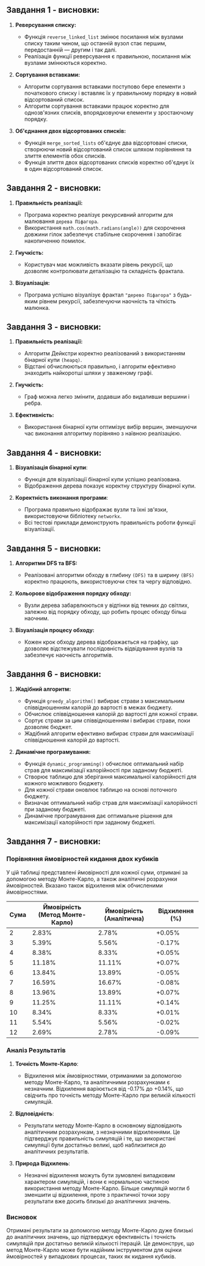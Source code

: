 ## Завдання 1 - висновки:

1. **Реверсування списку:**

   - Функція `reverse_linked_list` змінює посилання між вузлами списку таким чином, що останній вузол стає першим, передостанній — другим і так далі.
   - Реалізація функції реверсування є правильною, посилання між вузлами змінюються коректно.

2. **Сортування вставками:**

   - Алгоритм сортування вставками поступово бере елементи з початкового списку і вставляє їх у правильному порядку в новий відсортований список.
   - Алгоритм сортування вставками працює коректно для однозв'язних списків, впорядковуючи елементи у зростаючому порядку.

3. **Об'єднання двох відсортованих списків:**

   - Функція `merge_sorted_lists` об'єднує два відсортовані списки, створюючи новий відсортований список шляхом порівняння та злиття елементів обох списків.
   - Функція злиття двох відсортованих списків коректно об'єднує їх в один відсортований список.


## Завдання 2 - висновки:

1. **Правильність реалізації:**

   - Програма коректно реалізує рекурсивний алгоритм для малювання `дерева Піфагора`.
   - Використання `math.cos(math.radians(angle))` для скорочення довжини гілок забезпечує стабільне скорочення і запобігає накопиченню помилок.

2. **Гнучкість:**

   - Користувач має можливість вказати рівень рекурсії, що дозволяє контролювати деталізацію та складність фрактала.

3. **Візуалізація:**

   - Програма успішно візуалізує фрактал `"дерево Піфагора"` з будь-яким рівнем рекурсії, забезпечуючи наочність та чіткість малюнка.


## Завдання 3 - висновки:

1. **Правильність реалізації:**

   - Алгоритм Дейкстри коректно реалізований з використанням бінарної купи `(heapq)`.
   - Відстані обчислюються правильно, і алгоритм ефективно знаходить найкоротші шляхи у зваженому графі.

2. **Гнучкість:**

   - Граф можна легко змінити, додавши або видаливши вершини і ребра.

3. **Ефективність:**

   - Використання бінарної купи оптимізує вибір вершин, зменшуючи час виконання алгоритму порівняно з наївною реалізацією.


## Завдання 4 - висновки:

1. **Візуалізація бінарної купи**:

   - Функція для візуалізації бінарної купи успішно реалізована.
   - Відображення дерева показує коректну структуру бінарної купи.

2. **Коректність виконання програми**:
   - Програма правильно відображає вузли та їхні зв'язки, використовуючи бібліотеку `networkx`.
   - Всі тестові приклади демонструють правильність роботи функції візуалізації.



## Завдання 5 - висновки:

1. **Алгоритми DFS та BFS:**

   - Реалізовані алгоритми обходу в глибину `(DFS)` та в ширину `(BFS)` коректно працюють, використовуючи стек та чергу відповідно.

2. **Кольорове відображення порядку обходу:**

   - Вузли дерева забарвлюються у відтінки від темних до світлих, залежно від порядку обходу, що робить процес обходу більш наочним.

3. **Візуалізація процесу обходу:**

   - Кожен крок обходу дерева відображається на графіку, що дозволяє відстежувати послідовність відвідування вузлів та забезпечує наочність алгоритмів.



## Завдання 6 - висновки:

1. **Жадібний алгоритм:**

   - Функція `greedy_algorithm()` вибирає страви з максимальним співвідношенням калорій до вартості в межах бюджету.
   - Обчислює співвідношення калорій до вартості для кожної страви.
   - Сортує страви за цим співвідношенням і вибирає страви, поки дозволяє бюджет.
   - Жадібний алгоритм ефективно вибирає страви для максимізації співвідношення калорій до вартості.

2. **Динамічне програмування:**

   - Функція `dynamic_programming()` обчислює оптимальний набір страв для максимізації калорійності при заданому бюджеті.
   - Створює таблицю для зберігання максимальної калорійності для кожного можливого бюджету.
   - Для кожної страви оновлює таблицю на основі поточного бюджету.
   - Визначає оптимальний набір страв для максимізації калорійності при заданому бюджеті.
   - Динамічне програмування дає оптимальне рішення для максимізації калорійності при заданому бюджеті.


## Завдання 7 - висновки:

### Порівняння ймовірностей кидання двох кубиків

У цій таблиці представлені ймовірності для кожної суми, отримані за допомогою методу Монте-Карло, а також аналітичні розрахунки ймовірностей. Вказано також відхилення між обчисленими ймовірностями.

| Сума | Ймовірність (Метод Монте-Карло) | Ймовірність (Аналітична) | Відхилення (%) |
| ---- | ------------------------------- | ------------------------ | -------------- |
| 2    | 2.83%                           | 2.78%                    | +0.05%         |
| 3    | 5.39%                           | 5.56%                    | -0.17%         |
| 4    | 8.38%                           | 8.33%                    | +0.05%         |
| 5    | 11.18%                          | 11.11%                   | +0.07%         |
| 6    | 13.84%                          | 13.89%                   | -0.05%         |
| 7    | 16.59%                          | 16.67%                   | -0.08%         |
| 8    | 13.96%                          | 13.89%                   | +0.07%         |
| 9    | 11.25%                          | 11.11%                   | +0.14%         |
| 10   | 8.34%                           | 8.33%                    | +0.01%         |
| 11   | 5.54%                           | 5.56%                    | -0.02%         |
| 12   | 2.69%                           | 2.78%                    | -0.09%         |

### Аналіз Результатів

1. **Точність Монте-Карло**:

   - Відхилення між ймовірностями, отриманими за допомогою методу Монте-Карло, та аналітичними розрахунками є незначним. Відхилення варіюється від -0.17% до +0.14%, що свідчить про точність методу Монте-Карло при великій кількості симуляцій.

2. **Відповідність**:

   - Результати методу Монте-Карло в основному відповідають аналітичним розрахункам, з незначними відхиленнями. Це підтверджує правильність симуляцій і те, що використані симуляції були достатньо великі, щоб наблизитися до аналітичних результатів.

3. **Природа Відхилень**:
   - Незначні відхилення можуть бути зумовлені випадковим характером симуляцій, і вони є нормальною частиною використання методу Монте-Карло. Більше симуляцій могли б зменшити ці відхилення, проте з практичної точки зору результати вже досить близькі до аналітичних значень.

### Висновок

Отримані результати за допомогою методу Монте-Карло дуже близькі до аналітичних значень, що підтверджує ефективність і точність симуляцій при достатньо великій кількості ітерацій. Це демонструє, що метод Монте-Карло може бути надійним інструментом для оцінки ймовірностей у випадкових процесах, таких як кидання кубиків.

